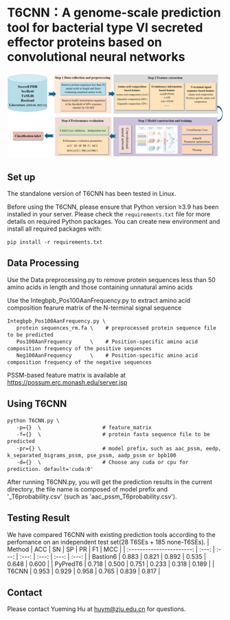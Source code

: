 # T6CNN：A genome-scale prediction tool for bacterial type VI secreted effector proteins based on convolutional neural networks

  <div align="center"><img width="800" src="./images/workflow.png"/></div>

## Set up

The standalone version of T6CNN has been tested in Linux.

Before using the T6CNN, please ensure that Python version ≥3.9 has been installed in your server. 
Please check the `requirements.txt` file for more details on required Python packages. You can create new environment and install all required packages with:

```shell
pip install -r requirements.txt

```
## Data Processing

Use the Data preprocessing.py to remove protein sequences less than 50 amino acids in length and those containing unnatural amino acids

Use the Integbpb_Pos100AanFrequency.py to extract amino acid composition fearure matrix of the N-terminal signal sequence

```shell
Integbpb_Pos100AanFrequency.py \
   protein sequences_rm.fa \    # preprocessed protein sequence file to be predicted
   Pos100AanFrequency      \    # Position-specific amino acid composition frequency of the positive sequences
   Neg100AanFrequency      \    # Position-specific amino acid composition frequency of the negative sequences
```
PSSM-based feature matrix is available at https://possum.erc.monash.edu/server.jsp

## Using T6CNN

```shell
python T6CNN.py \
   -p={}  \                    # feature_matrix
   -f={}  \                    # protein fasta sequence file to be predicted
   -pr={} \                    # model prefix，such as aac_pssm, eedp, k_separated_bigrams_pssm, pse_pssm, aadp_pssm or bpb100
   -d={}  \                    # Choose any cuda or cpu for prediction. default='cuda:0'
```
After running T6CNN.py, you will get the prediction results in the current directory, the file name is composed of model prefix and '_T6probability.csv' (such as 'aac_pssm_T6probability.csv').

## Testing Result

We have compared T6CNN with existing prediction tools according to the perfomance on an independent test set(28 T6SEs + 185 none-T6SEs). 
|           Method          |  ACC  |  SN   |  SP   |  PR   |  F1   |  MCC  |
| :-----------------------: | :---: | :---: | :---: | :---: | :---: | :---: |
|         Bastion6          | 0.883 | 0.821 | 0.892 | 0.535 | 0.648 | 0.600 |
|         PyPredT6          | 0.718 | 0.500 | 0.751 | 0.233 | 0.318 | 0.189 |
|          T6CNN            | 0.953 | 0.929 | 0.958 | 0.765 | 0.839 | 0.817 |



## Contact

Please contact Yueming Hu at huym@zju.edu.cn for questions.
